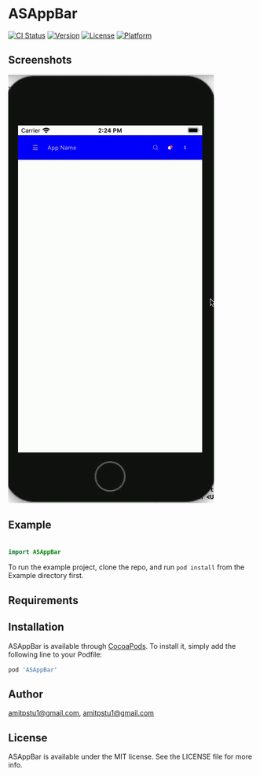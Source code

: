 # ASAppBar

[![CI Status](https://img.shields.io/travis/amitpstu1@gmail.com/ASAppBar.svg?style=flat)](https://travis-ci.org/amitpstu1@gmail.com/ASAppBar)
[![Version](https://img.shields.io/cocoapods/v/ASAppBar.svg?style=flat)](https://cocoapods.org/pods/ASAppBar)
[![License](https://img.shields.io/cocoapods/l/ASAppBar.svg?style=flat)](https://cocoapods.org/pods/ASAppBar)
[![Platform](https://img.shields.io/cocoapods/p/ASAppBar.svg?style=flat)](https://cocoapods.org/pods/ASAppBar)

Screenshots
---------
![ASAppBar Screenshots](asappbar_screenshot.gif)

    
## Example
```swift

import ASAppBar

```

To run the example project, clone the repo, and run `pod install` from the Example directory first.

## Requirements

## Installation

ASAppBar is available through [CocoaPods](https://cocoapods.org). To install
it, simply add the following line to your Podfile:

```ruby
pod 'ASAppBar'
```

## Author

amitpstu1@gmail.com, amitpstu1@gmail.com

## License

ASAppBar is available under the MIT license. See the LICENSE file for more info.

